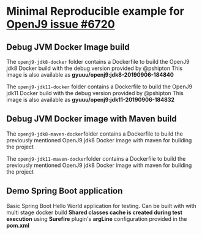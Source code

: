# Minimal Reproducible example for [OpenJ9 issue #6720](https://github.com/eclipse/openj9/issues/6720)

## Debug JVM Docker Image build
The `openj9-jdk8-docker` folder contains a Dockerfile to build the OpenJ9 jdk8 Docker build with the debug version provided by @pshipton
This image is also available as **gyuuu/openj9:jdk8-20190906-184840**

The `openj9-jdk11-docker` folder contains a Dockerfile to build the OpenJ9 jdk11 Docker build with the debug version provided by @pshipton
This image is also available as **gyuuu/openj9:jdk11-20190906-184832**

## Debug JVM Docker image with Maven build
The `openj9-jdk8-maven-docker`folder contains a Dockerfile to build the previously mentioned OpenJ9 jdk8 Docker image with maven for building the project

The `openj9-jdk11-maven-docker`folder contains a Dockerfile to build the previously mentioned OpenJ9 jdk8 Docker image with maven for building the project

## Demo Spring Boot application
Basic Spring Boot Hello World application for testing.
Can be built with with multi stage docker build 
**Shared classes cache is created during test execution** using **Surefire** plugin's **argLine** configuration provided in the **pom.xml**